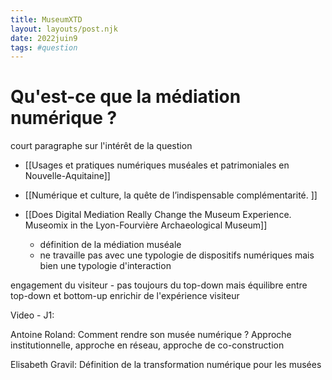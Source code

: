 ```yaml
---
title: MuseumXTD
layout: layouts/post.njk
date: 2022juin9
tags: #question
---
```

# Qu'est-ce que la médiation numérique ?

court paragraphe sur l'intérêt de la question

- [[Usages et pratiques numériques muséales et patrimoniales en Nouvelle-Aquitaine]]

- [[Numérique et culture, la quête de l’indispensable complémentarité. ]]

- [[Does Digital Mediation Really Change the Museum Experience. Museomix in the Lyon-Fourvière Archaeological Museum]]
	- définition de la médiation muséale 
	- ne travaille pas avec une typologie de dispositifs numériques mais bien une typologie d'interaction

engagement du visiteur - pas toujours du top-down mais équilibre entre top-down et bottom-up
enrichir de l'expérience visiteur

Video - J1:

Antoine Roland: Comment rendre son musée numérique ? Approche institutionnelle, approche en réseau, approche de co-construction 

Elisabeth Gravil: Définition de la transformation numérique pour les musées


